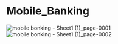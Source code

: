 # Mobile_Banking
![mobile bonking - Sheet1 (1)_page-0001](https://github.com/Hasibul2685/Mobile_Banking/assets/75953728/b5f4d9d1-f69c-44bd-87df-f729cba41b0c)
![mobile bonking - Sheet1 (1)_page-0002](https://github.com/Hasibul2685/Mobile_Banking/assets/75953728/79f63c41-d21c-4907-a0c0-c393e4f5fc21)

